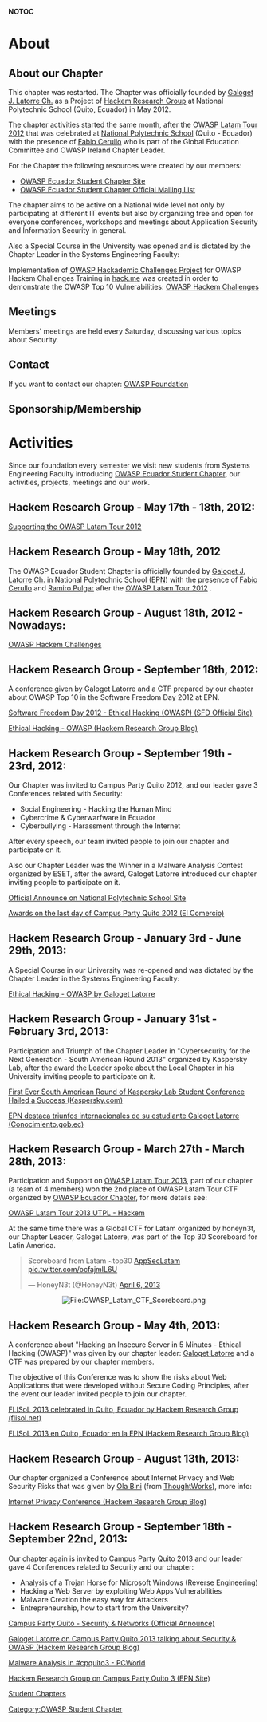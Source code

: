 __NOTOC__

# About

## About our Chapter

This chapter was restarted. The Chapter was officially founded by
[Galoget J. Latorre Ch.](User:Galoget_J._Latorre_Ch. "wikilink") as a
Project of [Hackem Research Group](http://hackem-epn.blogspot.com/) at
National Polytechnic School (Quito, Ecuador) in May 2012.

The chapter activities started the same month, after the [OWASP Latam
Tour 2012](https://www.owasp.org/index.php/LatamTour2012#Quito) that was
celebrated at [National Polytechnic School](http://www.epn.edu.ec)
(Quito - Ecuador) with the presence of [Fabio
Cerullo](User:Fabio.e.cerullo "wikilink") who is part of the Global
Education Committee and OWASP Ireland Chapter Leader.

For the Chapter the following resources were created by our members:

  - [OWASP Ecuador Student Chapter
    Site](https://www.owasp.org/index.php?title=Ecuador_Student_Chapter)
  - [OWASP Ecuador Student Chapter Official Mailing
    List](https://lists.owasp.org/mailman/listinfo/owasp-ecuador_student_chapter)

The chapter aims to be active on a National wide level not only by
participating at different IT events but also by organizing free and
open for everyone conferences, workshops and meetings about Application
Security and Information Security in general.

Also a Special Course in the University was opened and is dictated by
the Chapter Leader in the Systems Engineering Faculty:

Implementation of [OWASP Hackademic Challenges
Project](OWASP_Hackademic_Challenges_Project "wikilink") for OWASP
Hackem Challenges Training in
[hack.me](https://hack.me/101101/owasp-hackem-challenges.html) was
created in order to demonstrate the OWASP Top 10 Vulnerabilities: [OWASP
Hackem Challenges](https://hack.me/101101/owasp-hackem-challenges.html)

## Meetings

Members' meetings are held every Saturday, discussing various topics
about Security.

## Contact

If you want to contact our chapter: [OWASP
Foundation](mailto:owasp.foundation@owasp.org)

## Sponsorship/Membership

# Activities

Since our foundation every semester we visit new students from Systems
Engineering Faculty introducing [OWASP Ecuador Student
Chapter](Ecuador_Student_Chapter "wikilink"), our activities, projects,
meetings and our work.

## Hackem Research Group - May 17th - 18th, 2012:

[Supporting the OWASP Latam
Tour 2012](http://hackem-epn.blogspot.com/2012/05/owasp-latam-tour-2012-escuela.html)

## Hackem Research Group - May 18th, 2012

The OWASP Ecuador Student Chapter is officially founded by [Galoget J.
Latorre Ch.](User:Galoget_J._Latorre_Ch. "wikilink") in National
Polytechnic School ([EPN](http://www.epn.edu.ec)) with the presence of
[Fabio Cerullo](User:Fabio.e.cerullo "wikilink") and [Ramiro
Pulgar](User:Ramiro_Pulgar "wikilink") after the [OWASP Latam
Tour 2012](https://www.owasp.org/index.php/LatamTour2012#Quito) .

## Hackem Research Group - August 18th, 2012 - Nowadays:

[OWASP Hackem
Challenges](https://hack.me/101101/owasp-hackem-challenges.html)

## Hackem Research Group - September 18th, 2012:

A conference given by Galoget Latorre and a CTF prepared by our chapter
about OWASP Top 10 in the Software Freedom Day 2012 at EPN.

[Software Freedom Day 2012 - Ethical Hacking (OWASP) (SFD Official
Site)](http://wiki.softwarefreedomday.org/2012/Ecuador/Quito/F&B%20SISTEMAS)

[Ethical Hacking - OWASP (Hackem Research Group
Blog)](http://hackem-epn.blogspot.com/2012/09/dia-de-la-libertad-de-software-software.html)

## Hackem Research Group - September 19th - 23rd, 2012:

Our Chapter was invited to Campus Party Quito 2012, and our leader gave
3 Conferences related with Security:

  - Social Engineering - Hacking the Human Mind
  - Cybercrime & Cyberwarfware in Ecuador
  - Cyberbullying - Harassment through the Internet

After every speech, our team invited people to join our chapter and
participate on it.

Also our Chapter Leader was the Winner in a Malware Analysis Contest
organized by ESET, after the award, Galoget Latorre introduced our
chapter inviting people to participate on it.

[Official Announce on National Polytechnic School
Site](http://www.epn.edu.ec/index.php?option=com_content&view=article&id=2088)

[Awards on the last day of Campus Party Quito 2012 (El
Comercio)](http://www.elcomercio.ec/tecnologia/Premiaciones-ultimo-dia-Campus-Party_0_779322101.html)

## Hackem Research Group - January 3rd - June 29th, 2013:

A Special Course in our University was re-opened and was dictated by the
Chapter Leader in the Systems Engineering Faculty:

[Ethical Hacking - OWASP by Galoget
Latorre](http://pregrado.virtualepn.edu.ec/course/view.php?id=342)

## Hackem Research Group - January 31st - February 3rd, 2013:

Participation and Triumph of the Chapter Leader in "Cybersecurity for
the Next Generation - South American Round 2013" organized by Kaspersky
Lab, after the award the Leader spoke about the Local Chapter in his
University inviting people to participate on it.

[First Ever South American Round of Kaspersky Lab Student Conference
Hailed a Success
(Kaspersky.com)](http://www.kaspersky.com/about/news/business/2013/First_Ever_South_American_Round_of_Kaspersky_Lab_Student_Conference_Hailed_a_Success)

[EPN destaca triunfos internacionales de su estudiante Galoget Latorre
(Conocimiento.gob.ec)](http://www.conocimiento.gob.ec/epn-destaca-triunfos-internacionales-de-su-estudiante-galoget-latorre/)

## Hackem Research Group - March 27th - March 28th, 2013:

Participation and Support on [OWASP Latam Tour
2013](LatamTour2013#Quito "wikilink"), part of our chapter (a team of 4
members) won the 2nd place of OWASP Latam Tour CTF organized by [OWASP
Ecuador Chapter](Ecuador "wikilink"), for more details see:

[OWASP Latam Tour 2013 UTPL -
Hackem](http://hackem-epn.blogspot.com/2013/03/owasp-latam-tour-2013-utpl-hackem.html)

At the same time there was a Global CTF for Latam organized by honeyn3t,
our Chapter Leader, Galoget Latorre, was part of the Top 30 Scoreboard
for Latin America.

> Scoreboard from Latam \~top30
> [AppSecLatam](https://twitter.com/AppSecLatam)
> [pic.twitter.com/ocfajmIL6U](http://t.co/ocfajmIL6U)
>
> — HoneyN3t (@HoneyN3t)
> [April 6, 2013](https://twitter.com/HoneyN3t/statuses/320509969701163011)

<center>

![<File:OWASP_Latam_CTF_Scoreboard.png>](OWASP_Latam_CTF_Scoreboard.png
"File:OWASP_Latam_CTF_Scoreboard.png")

</center>

## Hackem Research Group - May 4th, 2013:

A conference about "Hacking an Insecure Server in 5 Minutes - Ethical
Hacking (OWASP)" was given by our chapter leader: [Galoget
Latorre](User:Galoget_J._Latorre_Ch. "wikilink") and a CTF was prepared
by our chapter members.

The objective of this Conference was to show the risks about Web
Applications that were developed without Secure Coding Principles, after
the event our leader invited people to join our chapter.

[FLISoL 2013 celebrated in Quito, Ecuador by Hackem Research Group
(flisol.net)](http://flisol.net/FLISOL2013/Ecuador/Quito)

[FLISoL 2013 en Quito, Ecuador en la EPN (Hackem Research Group
Blog)](http://hackem-epn.blogspot.com/2013/04/flisol-2013-ecuador-hackem-epn.html)

## Hackem Research Group - August 13th, 2013:

Our chapter organized a Conference about Internet Privacy and Web
Security Risks that was given by [Ola Bini](https://olabini.com/) (from
[ThoughtWorks](http://www.thoughtworks.com/)), more info:

[Internet Privacy Conference (Hackem Research Group
Blog)](http://hackem-epn.blogspot.com/2013/08/conferencia-gratuita-privacidad-en.html)

## Hackem Research Group - September 18th - September 22nd, 2013:

Our chapter again is invited to Campus Party Quito 2013 and our leader
gave 4 Conferences related to Security and our chapter:

  - Analysis of a Trojan Horse for Microsoft Windows (Reverse
    Engineering)
  - Hacking a Web Server by exploiting Web Apps Vulnerabilities
  - Malware Creation the easy way for Attackers
  - Entrepreneurship, how to start from the University?

[Campus Party Quito - Security & Networks (Official
Announce)](http://www.campus-party.com.ec/2013/seguridad-y-redes.html)

[Galoget Latorre on Campus Party Quito 2013 talking about Security &
OWASP (Hackem Research Group
Blog)](http://hackem-epn.blogspot.com/2013/09/galoget-j-latorre-ch-presentara.html)

[Malware Analysis in \#cpquito3 -
PCWorld](http://www.pcworld.com.ec/analisis-de-malware-en-la-zona-innovacion/)

[Hackem Research Group on Campus Party Quito 3 (EPN
Site)](http://www.epn.edu.ec/index.php?option=com_content&view=article&id=2474:la-comunidad-de-software-libre-y-seguridad-informatica-hackem-estara-presente-en-el-campus-party-quito-2013&catid=391:ultimas-noticias-&Itemid=581)

<headertabs />

[Student Chapters](OWASP_Student_Chapters_Program "wikilink")

[Category:OWASP Student
Chapter](Category:OWASP_Student_Chapter "wikilink")